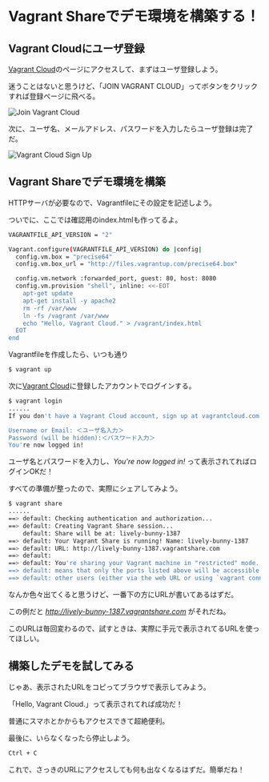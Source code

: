 Vagrant Shareでデモ環境を構築する！
===================================

## Vagrant Cloudにユーザ登録

[Vagrant Cloud](https://vagrantcloud.com/)のページにアクセスして、まずはユーザ登録しよう。

迷うことはないと思うけど、「JOIN VAGRANT CLOUD」ってボタンをクリックすれば登録ページに飛べる。

![Join Vagrant Cloud](http://cdn-ak.f.st-hatena.com/images/fotolife/t/tmknom/20140311/20140311213529.png "Join Vagrant Cloud")

次に、ユーザ名、メールアドレス、パスワードを入力したらユーザ登録は完了だ。

![Vagrant Cloud Sign Up](http://cdn-ak.f.st-hatena.com/images/fotolife/t/tmknom/20140311/20140311213608.png "Vagrant Cloud Sign Up")


## Vagrant Shareでデモ環境を構築

HTTPサーバが必要なので、Vagrantfileにその設定を記述しよう。

ついでに、ここでは確認用のindex.htmlも作ってるよ。

```bash
VAGRANTFILE_API_VERSION = "2"

Vagrant.configure(VAGRANTFILE_API_VERSION) do |config|
  config.vm.box = "precise64"
  config.vm.box_url = "http://files.vagrantup.com/precise64.box"

  config.vm.network :forwarded_port, guest: 80, host: 8080
  config.vm.provision "shell", inline: <<-EOT
    apt-get update
    apt-get install -y apache2
    rm -rf /var/www
    ln -fs /vagrant /var/www
    echo "Hello, Vagrant Cloud." > /vagrant/index.html
  EOT
end
```

Vagrantfileを作成したら、いつも通り

```bash
$ vagrant up
```

次に[Vagrant Cloud](https://vagrantcloud.com/)に登録したアカウントでログインする。

```bash
$ vagrant login
......
If you don't have a Vagrant Cloud account, sign up at vagrantcloud.com

Username or Email: ＜ユーザ名入力＞
Password (will be hidden):＜パスワード入力＞
You're now logged in!
```

ユーザ名とパスワードを入力し、*You're now logged in!* って表示されてればログインOKだ！

すべての準備が整ったので、実際にシェアしてみよう。

```bash
$ vagrant share
......
==> default: Checking authentication and authorization...
==> default: Creating Vagrant Share session...
    default: Share will be at: lively-bunny-1387
==> default: Your Vagrant Share is running! Name: lively-bunny-1387
==> default: URL: http://lively-bunny-1387.vagrantshare.com
==> default:
==> default: You're sharing your Vagrant machine in "restricted" mode. This
==> default: means that only the ports listed above will be accessible by
==> default: other users (either via the web URL or using `vagrant connect`).
```

なんか色々出てくると思うけど、一番下の方にURLが書いてあるはずだ。

この例だと *http://lively-bunny-1387.vagrantshare.com* がそれだね。

このURLは毎回変わるので、試すときは、実際に手元で表示されてるURLを使ってほしい。


## 構築したデモを試してみる

じゃあ、表示されたURLをコピってブラウザで表示してみよう。

「Hello, Vagrant Cloud.」って表示されてれば成功だ！

普通にスマホとかからもアクセスできて超絶便利。

最後に、いらなくなったら停止しよう。

```bash
Ctrl + C
```

これで、さっきのURLにアクセスしても何も出なくなるはずだ。簡単だね！

